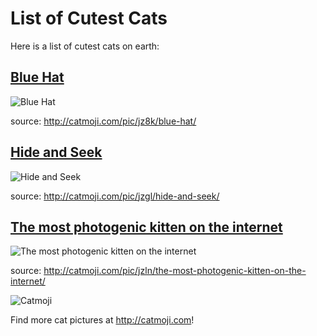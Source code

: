
List of Cutest Cats
===================

Here is a list of cutest cats on earth:

## [Blue Hat](/images/blue-hat.jpg)

![Blue Hat](/thumbnails/blue-hat.jpg)

source: http://catmoji.com/pic/jz8k/blue-hat/

## [Hide and Seek](/images/hide-and-seek.jpg)

![Hide and Seek](/thumbnails/hide-and-seek.jpg)

source: http://catmoji.com/pic/jzgl/hide-and-seek/

## [The most photogenic kitten on the internet](/images/photogenic-kitten.jpg)

![The most photogenic kitten on the internet](/thumbnails/photogenic-kitten.jpg)

source: http://catmoji.com/pic/jzln/the-most-photogenic-kitten-on-the-internet/

![Catmoji](/thumbnails/catmoji-logo.jpg)

Find more cat pictures at http://catmoji.com!
